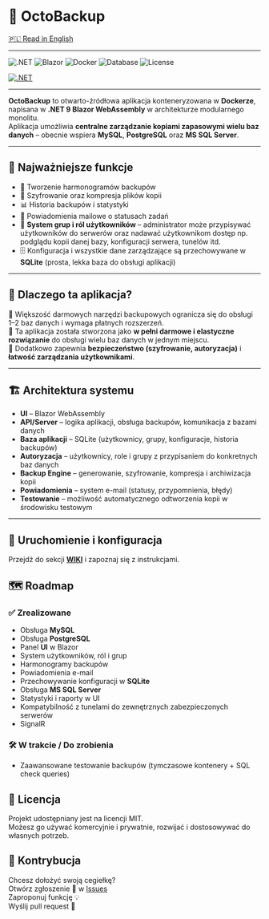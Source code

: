 # 💾 OctoBackup  

[🇵🇱 Read in English](README.md)

---

![.NET](https://img.shields.io/badge/.NET-9-blueviolet)
![Blazor](https://img.shields.io/badge/Blazor-WebAssembly-purple?logo=blazor&logoColor=white)
![Docker](https://img.shields.io/badge/Docker-Ready-blue?logo=docker&logoColor=white)
![Database](https://img.shields.io/badge/Databases-MySQL%20%7C%20PostgreSQL%20%7C%20SqlServer-red)
![License](https://img.shields.io/badge/License-MIT-green)

[![.NET](https://github.com/Lewan24/DatabasesBackupServiceDotNet/actions/workflows/dotnet.yml/badge.svg)](https://github.com/Lewan24/DatabasesBackupServiceDotNet/actions/workflows/dotnet.yml)

---

**OctoBackup** to otwarto-źródłowa aplikacja konteneryzowana w **Dockerze**, napisana w **.NET 9 Blazor WebAssembly** w architekturze modularnego monolitu.  
Aplikacja umożliwia **centralne zarządzanie kopiami zapasowymi wielu baz danych** – obecnie wspiera **MySQL**, **PostgreSQL** oraz **MS SQL Server**.  

---

## 🔑 Najważniejsze funkcje  

- 📅 Tworzenie harmonogramów backupów  
- 🔐 Szyfrowanie oraz kompresja plików kopii  
- 📊 Historia backupów i statystyki  
- 📧 Powiadomienia mailowe o statusach zadań  
- 👥 **System grup i ról użytkowników** – administrator może przypisywać użytkowników do serwerów oraz nadawać użytkownikom dostęp np. podglądu kopii danej bazy, konfiguracji serwera, tunelów itd.
- 🗄️ Konfiguracja i wszystkie dane zarządzające są przechowywane w **SQLite** (prosta, lekka baza do obsługi aplikacji)  

---

## 🌟 Dlaczego ta aplikacja?  

🔹 Większość darmowych narzędzi backupowych ogranicza się do obsługi 1–2 baz danych i wymaga płatnych rozszerzeń.  
🔹 Ta aplikacja została stworzona jako **w pełni darmowe i elastyczne rozwiązanie** do obsługi wielu baz danych w jednym miejscu.  
🔹 Dodatkowo zapewnia **bezpieczeństwo (szyfrowanie, autoryzacja)** i **łatwość zarządzania użytkownikami**.  

---

## 🏗️ Architektura systemu  

- **UI** – Blazor WebAssembly  
- **API/Server** – logika aplikacji, obsługa backupów, komunikacja z bazami danych  
- **Baza aplikacji** – SQLite (użytkownicy, grupy, konfiguracje, historia backupów)  
- **Autoryzacja** – użytkownicy, role i grupy z przypisaniem do konkretnych baz danych  
- **Backup Engine** – generowanie, szyfrowanie, kompresja i archiwizacja kopii  
- **Powiadomienia** – system e-mail (statusy, przypomnienia, błędy)  
- **Testowanie** – możliwość automatycznego odtworzenia kopii w środowisku testowym  

---

## 🚀 Uruchomienie i konfiguracja

Przejdź do sekcji **[WIKI](https://github.com/Lewan24/OctoBackup/wiki)** i zapoznaj się z instrukcjami.

## 🗺️ Roadmap  

### ✅ Zrealizowane  
- Obsługa **MySQL**  
- Obsługa **PostgreSQL**  
- Panel **UI** w Blazor  
- System użytkowników, ról i grup  
- Harmonogramy backupów  
- Powiadomienia e-mail  
- Przechowywanie konfiguracji w **SQLite**  
- Obsługa **MS SQL Server**  
- Statystyki i raporty w UI  
- Kompatybilność z tunelami do zewnętrznych zabezpieczonych serwerów
- SignalR 

### 🛠️ W trakcie / Do zrobienia  
- Zaawansowane testowanie backupów (tymczasowe kontenery + SQL check queries)  

## 📜 Licencja
Projekt udostępniany jest na licencji MIT.<br>
Możesz go używać komercyjnie i prywatnie, rozwijać i dostosowywać do własnych potrzeb.

## 🤝 Kontrybucja
Chcesz dołożyć swoją cegiełkę?<br>
Otwórz zgłoszenie 🐛 w [Issues](../../issues)<br>
Zaproponuj funkcję 💡<br>
Wyślij pull request 🚀
